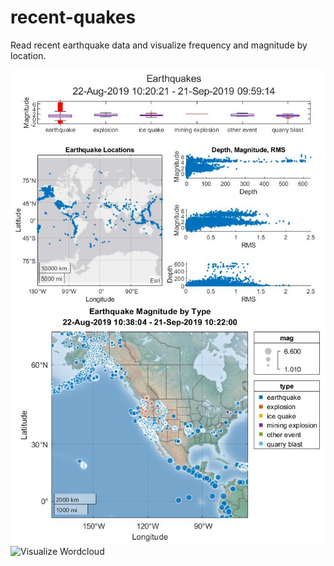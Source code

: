 # recent-quakes
Read recent earthquake data and visualize frequency and magnitude by location.

![Visualize Quakes](Figures/quakesboxplot.jpg)
![Visualize Quake Types](Figures/quakebubble.jpg)
![Visualize Wordcloud](Figures/quakeswordcloud.jpg)
